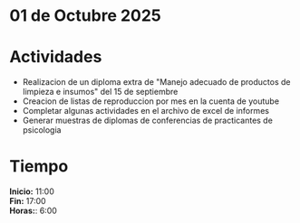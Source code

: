 # 01 de Octubre 2025

# Actividades

- Realizacion de un diploma extra de "Manejo adecuado de productos de limpieza e insumos" del 15 de septiembre
- Creacion de listas de reproduccion por mes en la cuenta de youtube
- Completar algunas actividades en el archivo de excel de informes
- Generar muestras de diplomas de conferencias de practicantes de psicologia

# Tiempo

**Inicio:** 11:00  
**Fin:** 17:00  
**Horas:**: 6:00  
